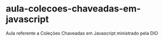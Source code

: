 # aula-colecoes-chaveadas-em-javascript
Aula referente a Coleçòes Chaveadas em Javascript ministrado pela DIO

